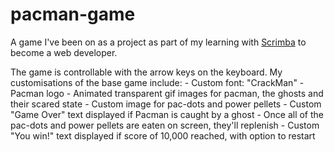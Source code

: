 # pacman-game
A game I've been on as a project as part of my learning with <a href="www.scrimba.com">Scrimba</a> to become a web developer.

The game is controllable with the arrow keys on the keyboard. 
My customisations of the base game include: 
    - Custom font: "CrackMan"
    - Pacman logo
    - Animated transparent gif images for pacman, the ghosts and their scared state
    - Custom image for pac-dots and power pellets
    - Custom "Game Over" text displayed if Pacman is caught by a ghost
    - Once all of the pac-dots and power pellets are eaten on screen, they'll replenish
    - Custom "You win!" text displayed if score of 10,000 reached, with option to restart